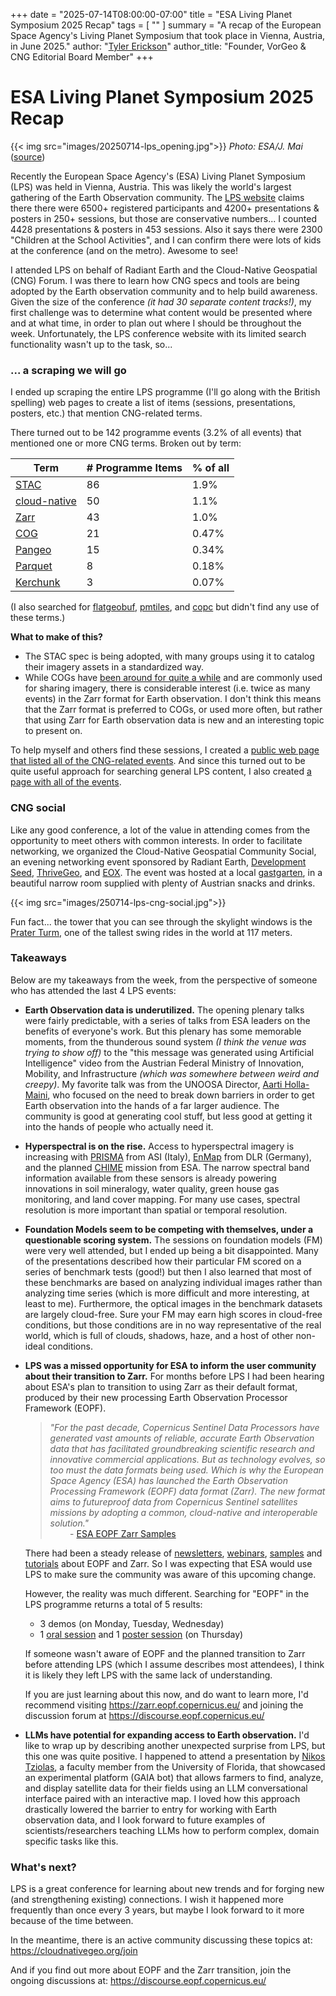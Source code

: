 +++
date = "2025-07-14T08:00:00-07:00"
title = "ESA Living Planet Symposium 2025 Recap"
tags = [ ""
]
summary = "A recap of the European Space Agency's Living Planet Symposium that took place in Vienna, Austria, in June 2025."
author: "[Tyler Erickson](https://www.linkedin.com/in/tylere)"
author_title: "Founder, VorGeo & CNG Editorial Board Member"
+++

# ESA Living Planet Symposium 2025 Recap
 
{{< img src="images/20250714-lps_opening.jpg">}}
*Photo: ESA/J. Mai* ([source](https://www.esa.int/Applications/Observing_the_Earth/Living_Planet_Symposium_highlights_in_pictures))

Recently the European Space Agency's (ESA) Living Planet Symposium (LPS) was held in Vienna, Austria.
This was likely the world's largest gathering of the Earth Observation community. The [LPS website](https://lps25.esa.int/) claims there there were 6500+ registered participants and 4200+ presentations & posters in 250+ sessions, but those are conservative numbers... I counted 4428 presentations & posters in 453 sessions.
Also it says there were 2300 "Children at the School Activities", and I can confirm there were lots of kids at the conference (and on the metro). Awesome to see!

I attended LPS on behalf of Radiant Earth and the Cloud-Native Geospatial (CNG) Forum.
I was there to learn how CNG specs and tools are being adopted by the Earth observation community and to help build awareness. Given the size of the conference *(it had 30 separate content tracks!)*, my first challenge was to determine what content would be presented where and at what time, in order to plan out where I should be throughout the week. Unfortunately, the LPS conference website with its limited search functionality wasn't up to the task, so...

### ... a scraping we will go

I ended up scraping the entire LPS programme (I'll go along with the British spelling) web pages to create a list of items (sessions, presentations, posters, etc.) that mention CNG-related terms. 

There turned out to be 142 programme events (3.2% of all events) that mentioned one or more CNG terms. Broken out by term:

  | Term | # Programme Items | % of all |
  |------|------------------|-----------|
  | [STAC](https://stacspec.org/) | 86 | 1.9% |
  | [cloud-native](https://cloudnativegeo.org/) | 50 | 1.1% |
  | [Zarr](https://zarr.dev/) | 43 | 1.0% |
  | [COG](https://cogeo.org/) | 21 | 0.47% |
  | [Pangeo](https://pangeo.io/) | 15 | 0.34% |
  | [Parquet](https://geoparquet.org/) | 8 | 0.18% |
  | [Kerchunk](https://fsspec.github.io/kerchunk/) | 3 | 0.07% |

(I also searched for [flatgeobuf](https://flatgeobuf.org/),  [pmtiles](https://docs.protomaps.com/pmtiles/), and [copc](https://copc.io/) but didn't find any use of these terms.)

**What to make of this?**
		
- The STAC spec is being adopted, with many groups  using it to catalog their imagery assets in a standardized way.
- While COGs have [been around for quite a while](https://radiant.earth/blog/2023/03/the-naive-origins-of-the-cloud-optimized-geotiff/) and are commonly used for sharing imagery, there is considerable interest (i.e. twice as many events) in the Zarr format for Earth observation. I don't think this means that the Zarr format is preferred to COGs, or used more often, but rather that using Zarr for Earth observation data is new and an interesting topic to present on.

To help myself and others find these sessions, I created a [public web page that listed all of the CNG-related events](https://vorgeo.github.io/lps25-cng/). 
And since this turned out to be quite useful approach for searching general LPS content, I also created [a page with all of the events](https://vorgeo.github.io/lps25-cng/all). 

### CNG social

Like any good conference, a lot of the value in attending comes from the opportunity to meet others with common interests. In order to facilitate networking, we organized the Cloud-Native Geospatial Community Social, an evening networking event sponsored by Radiant Earth, [Development Seed](https://developmentseed.org/), [ThriveGeo](https://thrivegeo.com/), and [EOX](https://eox.at/). The event was hosted at a local [gastgarten](https://de.wikipedia.org/wiki/Gastgarten), in a beautiful narrow room supplied with plenty of Austrian snacks and drinks.

{{< img src="images/250714-lps-cng-social.jpg">}}

Fun fact... the tower that you can see through the skylight windows is the [Prater Turm](https://en.wikipedia.org/wiki/Wurstelprater#Attractions), one of the tallest swing rides in the world at 117 meters.

### Takeaways

Below are my takeaways from the week, from the perspective of someone who has attended the last 4 LPS events:

- **Earth Observation data is underutilized.**
The opening plenary talks were fairly predictable, with a series of talks from ESA leaders on the benefits of everyone's work. But this plenary has some memorable moments, from the thunderous sound system *(I think the venue was trying to show off)* to the "this message was generated using Artificial Intelligence" video from the Austrian Federal Ministry of Innovation, Mobility, and Infrastructure *(which was somewhere between weird and creepy)*. My favorite talk was from the UNOOSA Director, [Aarti Holla-Maini](https://www.un.org/sg/en/content/profiles/aarti-maini), who focused on the need to break down barriers in order to get Earth observation into the hands of a far larger audience. The community is good at generating cool stuff, but less good at getting it into the hands of people who actually need it.
- **Hyperspectral is on the rise.**
Access to hyperspectral imagery is increasing with [PRISMA](https://www.asi.it/en/earth-science/prisma/) from ASI (Italy), [EnMap](https://www.enmap.org/) from DLR (Germany), and the planned [CHIME](https://www.esa.int/ESA_Multimedia/Images/2020/11/CHIME) mission from ESA. The narrow spectral band information available from these sensors is already powering innovations in soil mineralogy, water quality, green house gas monitoring, and land cover mapping. For many use cases, spectral resolution is more important than spatial or temporal resolution.
- **Foundation Models seem to be competing with themselves, under a questionable scoring system.** 
The sessions on foundation models (FM) were very well attended, but I ended up being a bit disappointed. Many of the presentations described how their particular FM scored on a series of benchmark tests (good!) but then I also learned that most of these benchmarks are based on analyzing individual images rather than analyzing time series (which is more difficult and more interesting, at least to me). Furthermore, the optical images in the benchmark datasets are largely cloud-free. Sure your FM may earn high scores in cloud-free conditions, but those conditions are in no way representative of the real world, which is full of clouds, shadows, haze, and a host of other non-ideal conditions. 
- **LPS was a missed opportunity for ESA to inform the user community about their transition to Zarr.**
For months before LPS I had been hearing about ESA's plan to transition to using Zarr as their default format, produced by their new processing Earth Observation Processor Framework (EOPF).

	> *"For the past decade, Copernicus Sentinel Data Processors have generated vast amounts of reliable, accurate Earth Observation data that has facilitated groundbreaking scientific research and innovative commercial applications. But as technology evolves, so too must the data formats being used. Which is why the European Space Agency (ESA) has launched the Earth Observation Processing Framework (EOPF) data format (Zarr). The new format aims to futureproof data from Copernicus Sentinel satellites missions by adopting a common, cloud-native and interoperable solution."*  
  > &nbsp;&nbsp;&nbsp;&nbsp;&nbsp;&nbsp;&nbsp;&nbsp;\- [ESA EOPF Zarr Samples](https://zarr.eopf.copernicus.eu/)

  There had been a steady release of [newsletters](https://zarr.eopf.copernicus.eu/news/), [webinars](zarr.eopf.copernicus.eu/2025/03/07/webinar-series-to-support-adoption-of-eopf-zarr-data-format),  [samples](https://zarr.eopf.copernicus.eu/) and [tutorials](https://eopf-toolkit.github.io/eopf-101/) about EOPF and Zarr. So I was expecting that ESA would use LPS to make sure the community was aware of this upcoming change.
	
  However, the reality was much different. Searching for "EOPF" in the LPS programme returns a total of 5 results:

	- 3 demos (on Monday, Tuesday, Wednesday)
  - 1 [oral session](https://lps25.esa.int/programme/programme-session/?id=3CED5B3C-FA23-4E18-8004-33BF75D9F4E1) and
  1 [poster session](https://lps25.esa.int/programme/programme-session/?id=2F7C7294-329A-46C5-A39F-E9EDEA6355A6) (on Thursday)
	
  If someone wasn't aware of EOPF and the planned transition to Zarr before attending LPS (which I assume describes most attendees), I think it is likely they left LPS with the same lack of understanding.
	
  If you are just learning about this now, and do want to learn more, I'd recommend visiting https://zarr.eopf.copernicus.eu/ and joining the discussion forum at https://discourse.eopf.copernicus.eu/

- **LLMs have potential for expanding access to Earth observation.**
I'd like to wrap up by describing another unexpected surprise from LPS, but this one was quite positive. I happened to attend a presentation by [Nikos Tziolas](https://soils.ifas.ufl.edu/people/faculty/nikolaos-tziolas/), a faculty member from the University of Florida, that showcased an experimental platform (GAIA bot) that allows farmers to find, analyze, and display satellite data for their fields using an LLM conversational interface paired with an interactive map. I loved how this approach drastically lowered the barrier to entry for working with Earth observation data, and I look forward to future examples of scientists/researchers teaching LLMs how to perform complex, domain specific tasks like this.

### What's next?

LPS is a great conference for learning about new trends and for forging new (and strengthening existing) connections. I wish it happened more frequently than once every 3 years, but maybe I look forward to it more because of the time between.

In the meantime, there is an active community discussing these topics at: https://cloudnativegeo.org/join

And if you find out more about EOPF and the Zarr transition, join the ongoing discussions at: https://discourse.eopf.copernicus.eu/
